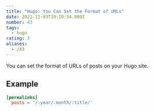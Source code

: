 ```yaml
---
title: "Hugo: You Can Set the Format of URLs"
date: 2021-12-03T19:10:54.000Z
number: 43
tags:
  - hugo
rating: 3
aliases:
  - /43
---
```


You can set the format of URLs of posts on your Hugo site.

## Example

```toml
[permalinks]
  posts = '/:year/:month/:title/'
```
